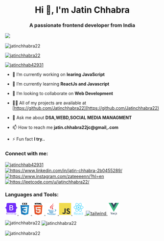 <h1 align="center">Hi 👋, I'm Jatin Chhabra</h1>
<h3 align="center">A passionate frontend developer from India</h3>

<img src = "https://i.redd.it/n8agw6z2smyb1.gif">

<p align="left"> <img src="https://komarev.com/ghpvc/?username=jatinchhabra22&label=Profile%20views&color=0e75b6&style=flat" alt="jatinchhabra22" /> </p>

<p align="left"> <a href="https://github.com/ryo-ma/github-profile-trophy"><img src="https://github-profile-trophy.vercel.app/?username=jatinchhabra22" alt="jatinchhabra22" /></a> </p>

<p align="left"> <a href="https://twitter.com/jatinchhab42931" target="blank"><img src="https://img.shields.io/twitter/follow/jatinchhab42931?logo=twitter&style=for-the-badge" alt="jatinchhab42931" /></a> </p>

- 🔭 I’m currently working on **learing JavaScript**

- 🌱 I’m currently learning **ReactJs and Javascript**

- 👯 I’m looking to collaborate on **Web Development**

- 👨‍💻 All of my projects are available at [https://github.com/Jatinchhabra22](https://github.com/Jatinchhabra22)

- 💬 Ask me about **DSA,WEBD,SOCIAL MEDIA MANAGMENT**

- 📫 How to reach me **jatin.chhabra22jc@gmail,.com**

- ⚡ Fun fact **I try..**

<h3 align="left">Connect with me:</h3>
<p align="left">
<a href="https://twitter.com/jatinchhab42931" target="blank"><img align="center" src="https://raw.githubusercontent.com/rahuldkjain/github-profile-readme-generator/master/src/images/icons/Social/twitter.svg" alt="jatinchhab42931" height="30" width="40" /></a>
<a href="https://linkedin.com/in/https://www.linkedin.com/in/jatin-chhabra-2b0455289/" target="blank"><img align="center" src="https://raw.githubusercontent.com/rahuldkjain/github-profile-readme-generator/master/src/images/icons/Social/linked-in-alt.svg" alt="https://www.linkedin.com/in/jatin-chhabra-2b0455289/" height="30" width="40" /></a>
<a href="https://instagram.com/https://www.instagram.com/zateeeenn/?hl=en" target="blank"><img align="center" src="https://raw.githubusercontent.com/rahuldkjain/github-profile-readme-generator/master/src/images/icons/Social/instagram.svg" alt="https://www.instagram.com/zateeeenn/?hl=en" height="30" width="40" /></a>
<a href="https://www.leetcode.com/https://leetcode.com/u/jatinchhabra22/" target="blank"><img align="center" src="https://raw.githubusercontent.com/rahuldkjain/github-profile-readme-generator/master/src/images/icons/Social/leet-code.svg" alt="https://leetcode.com/u/jatinchhabra22/" height="30" width="40" /></a>
</p>

<h3 align="left">Languages and Tools:</h3>
<p align="left"> <a href="https://getbootstrap.com" target="_blank" rel="noreferrer"> <img src="https://raw.githubusercontent.com/devicons/devicon/master/icons/bootstrap/bootstrap-plain-wordmark.svg" alt="bootstrap" width="40" height="40"/> </a> <a href="https://www.w3schools.com/css/" target="_blank" rel="noreferrer"> <img src="https://raw.githubusercontent.com/devicons/devicon/master/icons/css3/css3-original-wordmark.svg" alt="css3" width="40" height="40"/> </a> <a href="https://www.w3.org/html/" target="_blank" rel="noreferrer"> <img src="https://raw.githubusercontent.com/devicons/devicon/master/icons/html5/html5-original-wordmark.svg" alt="html5" width="40" height="40"/> </a> <a href="https://www.java.com" target="_blank" rel="noreferrer"> <img src="https://raw.githubusercontent.com/devicons/devicon/master/icons/java/java-original.svg" alt="java" width="40" height="40"/> </a> <a href="https://developer.mozilla.org/en-US/docs/Web/JavaScript" target="_blank" rel="noreferrer"> <img src="https://raw.githubusercontent.com/devicons/devicon/master/icons/javascript/javascript-original.svg" alt="javascript" width="40" height="40"/> </a> <a href="https://reactjs.org/" target="_blank" rel="noreferrer"> <img src="https://raw.githubusercontent.com/devicons/devicon/master/icons/react/react-original-wordmark.svg" alt="react" width="40" height="40"/> </a> <a href="https://tailwindcss.com/" target="_blank" rel="noreferrer"> <img src="https://www.vectorlogo.zone/logos/tailwindcss/tailwindcss-icon.svg" alt="tailwind" width="40" height="40"/> </a> <a href="https://vuejs.org/" target="_blank" rel="noreferrer"> <img src="https://raw.githubusercontent.com/devicons/devicon/master/icons/vuejs/vuejs-original-wordmark.svg" alt="vuejs" width="40" height="40"/> </a> </p>

<p><img align="left" src="https://github-readme-stats.vercel.app/api/top-langs?username=jatinchhabra22&show_icons=true&locale=en&layout=compact" alt="jatinchhabra22" /></p>

<p>&nbsp;<img align="center" src="https://github-readme-stats.vercel.app/api?username=jatinchhabra22&show_icons=true&locale=en" alt="jatinchhabra22" /></p>

<p><img align="center" src="https://github-readme-streak-stats.herokuapp.com/?user=jatinchhabra22&" alt="jatinchhabra22" /></p>
